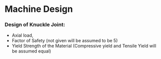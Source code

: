 # Machine Design

### Design of Knuckle Joint:

- Axial load,
- Factor of Safety (not given will be assumed to be 5)
- Yield Strength of the Material (Compressive yield and Tensile Yield will be assumed equal)
 